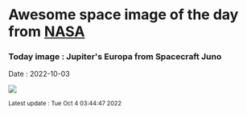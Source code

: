 
  # Awesome space image of the day from [NASA](https://api.nasa.gov/)

  ### Today image : Jupiter's Europa from Spacecraft Juno
  Date : 2022-10-03

  ![](https://apod.nasa.gov/apod/image/2210/Europa_JunoLuck_1080.jpg)

  <small>Latest update : Tue Oct  4 03:44:47 2022</small>
